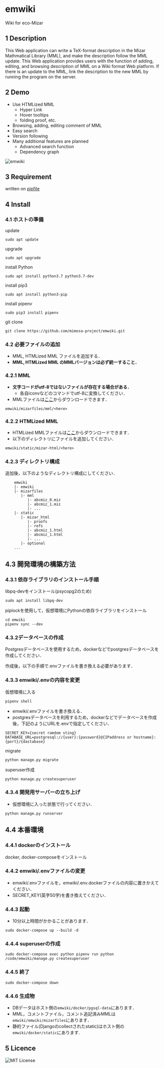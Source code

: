emwiki
====

Wiki for eco-Mizar

## 1 Description
This Web application can write a TeX-format description in the Mizar Mathmatical Library (MML), and make the description follow the MML update. This Web application provides users with the function of adding, editing, and browsing description of MML on a Wiki format Web platform. If there is an update to the MML, link the description to the new MML by running the program on the server.

## 2 Demo
+ Use HTMLized MML
  + Hyper Link
  + Hover tooltips
  + folding proof, etc.
+ Browsing, adding, editing comment of MML
+ Easy search
+ Version following
+ Many additional features are planned
  + Advanced search function
  + Dependency graph
  
  
![emwiki](https://user-images.githubusercontent.com/49423101/75423437-0c960400-5982-11ea-86e5-382c462a6fc7.png)

## 3 Requirement
written on [pipfile](https://github.com/mimosa-project/emwiki/blob/master/Pipfile)

## 4 Install
### 4.1 ホストの準備
update
```
sudo apt update
```
upgrade
```
sudo apt upgrade
```
install Python
```
sudo apt install python3.7 python3.7-dev
```
install pip3
```
sudo apt install python3-pip
```
install pipenv
```
sudo pip3 install pipenv
```
git clone
```
git clone https://github.com/mimosa-project/emwiki.git
```


### 4.2 必要ファイルの追加
+ MML, HTMLized MML ファイルを追加する．
+ **MML, HTMLized MML のMMLバージョンは必ず統一すること．**

### 4.2.1 MML
+ **文字コードがutf-8ではないファイルが存在する場合がある．**
  + 各自iconvなどのコマンドでutf-8に変換してください．
+ MMLファイルは[ここ](https://ftp.icm.edu.pl/packages/mizar/system/)からダウンロードできます．
```
emwiki/mizarfiles/mml/<here>
```

### 4.2.2 HTMLized MML
+ HTMLized MMLファイルは[ここ](https://ftp.icm.edu.pl/packages/mizar/xmlmml/)からダウンロードできます．
+ 以下のディレクトリにファイルを追加してください．
```
emwiki/static/mizar-html/<here>
```
### 4.2.3 ディレクトリ構成
追加後，以下のようなディレクトリ構成にしてください．
```
    emwiki
    |- emwiki
    |- mizarfiles
       |- mml
          |- abcmiz_0.miz
          |- abcmiz_1.miz
          |- ...
    |- static
       |- mizar_html
          |- proofs
          |- refs
          |- abcmiz_1.html
          |- abcmiz_1.html
          |- ...
       |- optional
    ...
```


## 4.3 開発環境の構築方法
### 4.3.1 依存ライブラリのインストール手順

libpq-devをインストール(psycopg2のため)
```
sudo apt install libpq-dev
```
piplockを使用して，仮想環境にPythonの依存ライブラリをインストール
```
cd emwiki
pipenv sync --dev
```

### 4.3.2データベースの作成

Postgresデータベースを使用するため，dockerなどでpostgresデータベースを作成してください．

作成後，以下の手順で.envファイルを書き換える必要があります．


### 4.3.3 emwiki/.envの内容を変更

仮想環境に入る
```
pipenv shell
```

+ emwiki/.envファイルを書き換える．
+ postgresデータベースを利用するため，dockerなどでデータベースを作成後，下記のようにURLを.envで指定してください．
```
SECRET_KEY={secret ramdom sting}
DATABASE_URL=postgresql://{user}:{password}@{IPaddress or hostname}:{port}/{dastabase}
```

migrate
```
python manage.py migrate
```

superuser作成
```
python manage.py createsuperuser
```
### 4.3.4 開発用サーバーの立ち上げ
+ 仮想環境に入った状態で行ってください．
```
python manage.py runserver
```

## 4.4 本番環境

### 4.4.1 dockerのインストール

docker, docker-composeをインストール

### 4.4.2 emwiki/.envファイルの変更
+ emwiki/.envファイルを，emwiki/.env.dockerファイルの内容に置きかえてください．
+ SECRET_KEY(英字50字)を書き換えてください．

### 4.4.3 起動
+ 10分以上時間がかかることがあります．
```
sudo docker-compose up --build -d
```
### 4.4.4 superuserの作成
```
sudo docker-compose exec python pipenv run python /code/emwiki/manage.py createsuperuser
```
### 4.4.5 終了
```
sudo docker-compose down
```
### 4.4.6 生成物
+ DBデータはホスト側の`emwiki/docker/pgsql-data`にあります．
+ MML，コメントファイル，コメント追記済みMMLは`emwiki/emwiki/mizarfiles`にあります．
+ 静的ファイル(Djangoのcollectされたstatic)はホスト側の`emwiki/docker/static`にあります.

## 5 Licence

![MIT License](https://github.com/mimosa-project/emwiki/blob/master/LICENSE)

